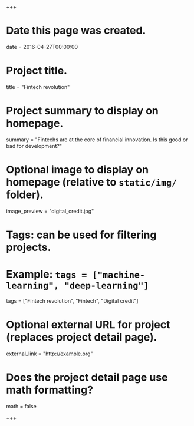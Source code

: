 +++
# Date this page was created.
date = 2016-04-27T00:00:00

# Project title.
title = "Fintech revolution"

# Project summary to display on homepage.
summary = "Fintechs are at the core of financial innovation. Is this good or bad for development?"

# Optional image to display on homepage (relative to `static/img/` folder).
image_preview = "digital_credit.jpg"

# Tags: can be used for filtering projects.
# Example: `tags = ["machine-learning", "deep-learning"]`
tags = ["Fintech revolution", "Fintech", "Digital credit"]

# Optional external URL for project (replaces project detail page).
external_link = "http://example.org"

# Does the project detail page use math formatting?
math = false

+++

